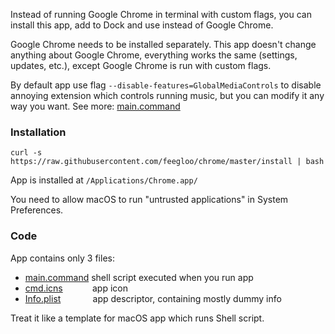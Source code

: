 Instead of running Google Chrome in terminal with custom flags, you can install this app, add to Dock and use instead of Google Chrome.

Google Chrome needs to be installed separately. This app doesn't change anything about Google Chrome, everything works the same (settings, updates, etc.), except Google Chrome is run with custom flags.

By default app use flag `--disable-features=GlobalMediaControls` to disable annoying extension which controls running music, but you can modify it any way you want. See more: [main.command](https://github.com/feegloo/chrome/blob/master/Chrome.app/Contents/MacOS/main.command)

### Installation

`curl -s https://raw.githubusercontent.com/feegloo/chrome/master/install | bash`

App is installed at `/Applications/Chrome.app/`

You need to allow macOS to run "untrusted applications" in System Preferences.

### Code

App contains only 3 files:
- [main.command](https://github.com/feegloo/chrome/blob/master/Chrome.app/Contents/MacOS/main.command) shell script executed when you run app
- [cmd.icns](https://github.com/feegloo/chrome/blob/master/Chrome.app/Contents/Resources/cmd.icns) &nbsp;&nbsp;&nbsp;&nbsp;&nbsp;&nbsp;&nbsp;&nbsp;&nbsp;&nbsp; app icon
- [Info.plist](https://github.com/feegloo/chrome/blob/master/Chrome.app/Contents/Info.plist) &nbsp;&nbsp;&nbsp;&nbsp;&nbsp;&nbsp;&nbsp;&nbsp;&nbsp;&nbsp;&nbsp; app descriptor, containing mostly dummy info

Treat it like a template for macOS app which runs Shell script.
